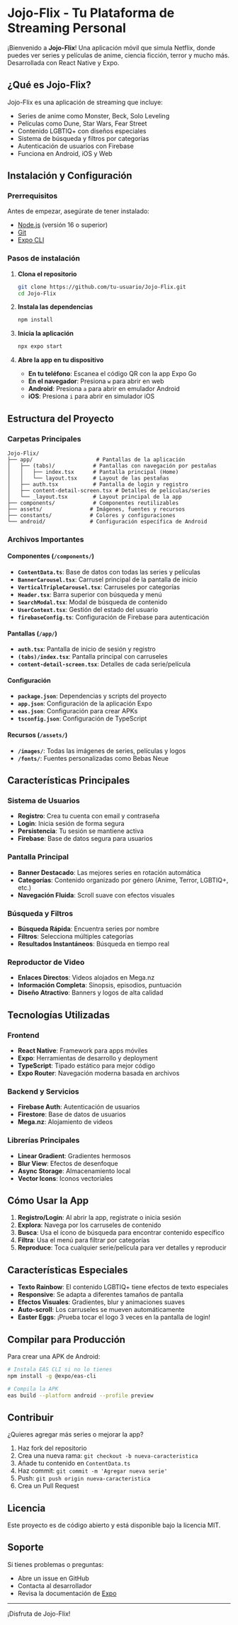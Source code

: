 # Jojo-Flix - Tu Plataforma de Streaming Personal

¡Bienvenido a **Jojo-Flix**! Una aplicación móvil que simula Netflix, donde puedes ver series y películas de anime, ciencia ficción, terror y mucho más. Desarrollada con React Native y Expo.

## ¿Qué es Jojo-Flix?

Jojo-Flix es una aplicación de streaming que incluye:
- Series de anime como Monster, Beck, Solo Leveling
- Películas como Dune, Star Wars, Fear Street
- Contenido LGBTIQ+ con diseños especiales
- Sistema de búsqueda y filtros por categorías
- Autenticación de usuarios con Firebase
- Funciona en Android, iOS y Web

## Instalación y Configuración

### Prerrequisitos
Antes de empezar, asegúrate de tener instalado:
- [Node.js](https://nodejs.org/) (versión 16 o superior)
- [Git](https://git-scm.com/)
- [Expo CLI](https://docs.expo.dev/get-started/installation/)

### Pasos de instalación

1. **Clona el repositorio**
   ```bash
   git clone https://github.com/tu-usuario/Jojo-Flix.git
   cd Jojo-Flix
   ```

2. **Instala las dependencias**
   ```bash
   npm install
   ```

3. **Inicia la aplicación**
   ```bash
   npx expo start
   ```

4. **Abre la app en tu dispositivo**
   - **En tu teléfono**: Escanea el código QR con la app Expo Go
   - **En el navegador**: Presiona `w` para abrir en web
   - **Android**: Presiona `a` para abrir en emulador Android
   - **iOS**: Presiona `i` para abrir en simulador iOS

## Estructura del Proyecto

### Carpetas Principales

```
Jojo-Flix/
├── app/                    # Pantallas de la aplicación
│   ├── (tabs)/            # Pantallas con navegación por pestañas
│   │   ├── index.tsx      # Pantalla principal (Home)
│   │   └── layout.tsx     # Layout de las pestañas
│   ├── auth.tsx           # Pantalla de login y registro
│   ├── content-detail-screen.tsx # Detalles de películas/series
│   └── _layout.tsx        # Layout principal de la app
├── components/            # Componentes reutilizables
├── assets/               # Imágenes, fuentes y recursos
├── constants/            # Colores y configuraciones
└── android/              # Configuración específica de Android
```

### Archivos Importantes

#### Componentes (`/components/`)
- **`ContentData.ts`**: Base de datos con todas las series y películas
- **`BannerCarousel.tsx`**: Carrusel principal de la pantalla de inicio
- **`VerticalTripleCarousel.tsx`**: Carruseles por categorías
- **`Header.tsx`**: Barra superior con búsqueda y menú
- **`SearchModal.tsx`**: Modal de búsqueda de contenido
- **`UserContext.tsx`**: Gestión del estado del usuario
- **`firebaseConfig.ts`**: Configuración de Firebase para autenticación

#### Pantallas (`/app/`)
- **`auth.tsx`**: Pantalla de inicio de sesión y registro
- **`(tabs)/index.tsx`**: Pantalla principal con carruseles
- **`content-detail-screen.tsx`**: Detalles de cada serie/película

#### Configuración
- **`package.json`**: Dependencias y scripts del proyecto
- **`app.json`**: Configuración de la aplicación Expo
- **`eas.json`**: Configuración para crear APKs
- **`tsconfig.json`**: Configuración de TypeScript

#### Recursos (`/assets/`)
- **`/images/`**: Todas las imágenes de series, películas y logos
- **`/fonts/`**: Fuentes personalizadas como Bebas Neue

## Características Principales

### Sistema de Usuarios
- **Registro**: Crea tu cuenta con email y contraseña
- **Login**: Inicia sesión de forma segura
- **Persistencia**: Tu sesión se mantiene activa
- **Firebase**: Base de datos segura para usuarios

### Pantalla Principal
- **Banner Destacado**: Las mejores series en rotación automática
- **Categorías**: Contenido organizado por género (Anime, Terror, LGBTIQ+, etc.)
- **Navegación Fluida**: Scroll suave con efectos visuales

### Búsqueda y Filtros
- **Búsqueda Rápida**: Encuentra series por nombre
- **Filtros**: Selecciona múltiples categorías
- **Resultados Instantáneos**: Búsqueda en tiempo real

### Reproductor de Video
- **Enlaces Directos**: Videos alojados en Mega.nz
- **Información Completa**: Sinopsis, episodios, puntuación
- **Diseño Atractivo**: Banners y logos de alta calidad

## Tecnologías Utilizadas

### Frontend
- **React Native**: Framework para apps móviles
- **Expo**: Herramientas de desarrollo y deployment
- **TypeScript**: Tipado estático para mejor código
- **Expo Router**: Navegación moderna basada en archivos

### Backend y Servicios
- **Firebase Auth**: Autenticación de usuarios
- **Firestore**: Base de datos de usuarios
- **Mega.nz**: Alojamiento de videos

### Librerías Principales
- **Linear Gradient**: Gradientes hermosos
- **Blur View**: Efectos de desenfoque
- **Async Storage**: Almacenamiento local
- **Vector Icons**: Iconos vectoriales

## Cómo Usar la App

1. **Registro/Login**: Al abrir la app, regístrate o inicia sesión
2. **Explora**: Navega por los carruseles de contenido
3. **Busca**: Usa el ícono de búsqueda para encontrar contenido específico
4. **Filtra**: Usa el menú para filtrar por categorías
5. **Reproduce**: Toca cualquier serie/película para ver detalles y reproducir

## Características Especiales

- **Texto Rainbow**: El contenido LGBTIQ+ tiene efectos de texto especiales
- **Responsive**: Se adapta a diferentes tamaños de pantalla
- **Efectos Visuales**: Gradientes, blur y animaciones suaves
- **Auto-scroll**: Los carruseles se mueven automáticamente
- **Easter Eggs**: ¡Prueba tocar el logo 3 veces en la pantalla de login!

## Compilar para Producción

Para crear una APK de Android:

```bash
# Instala EAS CLI si no lo tienes
npm install -g @expo/eas-cli

# Compila la APK
eas build --platform android --profile preview
```

## Contribuir

¿Quieres agregar más series o mejorar la app?

1. Haz fork del repositorio
2. Crea una nueva rama: `git checkout -b nueva-caracteristica`
3. Añade tu contenido en `ContentData.ts`
4. Haz commit: `git commit -m 'Agregar nueva serie'`
5. Push: `git push origin nueva-caracteristica`
6. Crea un Pull Request

## Licencia

Este proyecto es de código abierto y está disponible bajo la licencia MIT.

## Soporte

Si tienes problemas o preguntas:
- Abre un issue en GitHub
- Contacta al desarrollador
- Revisa la documentación de [Expo](https://docs.expo.dev/)

---

¡Disfruta de Jojo-Flix!
